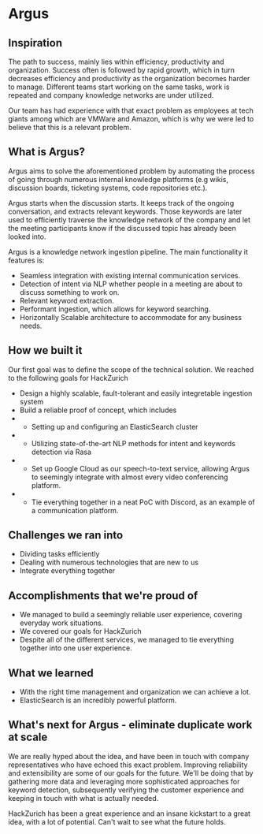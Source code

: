 # Argus

## Inspiration

The path to success, mainly lies within efficiency, productivity and organization. Success often is followed by rapid growth, which in turn decreases efficiency and productivity as the organization becomes harder to manage. Different teams start working on the same tasks, work is repeated and company knowledge networks are under utilized.

Our team has had experience with that exact problem as employees at tech giants among which are VMWare and Amazon, which is why we were led to believe that this is a relevant problem.

## What is Argus?

Argus aims to solve the aforementioned problem by automating the process of going through numerous internal knowledge platforms (e.g wikis, discussion boards, ticketing systems, code repositories etc.).

Argus starts when the discussion starts. It keeps track of the ongoing conversation, and extracts relevant keywords. Those keywords are later used to efficiently traverse the knowledge network of the company and let the meeting participants know if the discussed topic has already been looked into.

Argus is a knowledge network ingestion pipeline. The main functionality it features is:
- Seamless integration with existing internal communication services.
- Detection of intent via NLP whether people in a meeting are about to discuss something to work on.
- Relevant keyword extraction.
- Performant ingestion, which allows for keyword searching.
- Horizontally Scalable architecture to accommodate for any business needs.

## How we built it

Our first goal was to define the scope of the technical solution. We reached to the following goals for HackZurich
- Design a highly scalable, fault-tolerant and easily integretable ingestion system
- Build a reliable proof of concept, which includes 
- - Setting up and configuring an ElasticSearch cluster
- - Utilizing state-of-the-art NLP methods for intent and keywords detection via Rasa
- - Set up Google Cloud as our speech-to-text service, allowing Argus to seemingly integrate with almost every video conferencing platform.
- - Tie everything together in a neat PoC with Discord, as an example of a communication platform.

## Challenges we ran into

- Dividing tasks efficiently
- Dealing with numerous technologies that are new to us
- Integrate everything together

## Accomplishments that we're proud of

- We managed to build a seemingly reliable user experience, covering everyday work situations.
- We covered our goals for HackZurich
- Despite all of the different services, we managed to tie everything together into one user experience.

## What we learned

- With the right time management and organization we can achieve a lot.
- ElasticSearch is an incredibly powerful platform.

## What's next for Argus - eliminate duplicate work at scale

We are really hyped about the idea, and have been in touch with company representatives who have echoed this exact problem. Improving reliability and extensibility are some of our goals for the future. We'll be doing that by gathering more data and leveraging more sophisticated approaches for keyword detection, subsequently verifying the customer experience and keeping in touch with what is actually needed.

HackZurich has been a great experience and an insane kickstart to a great idea, with a lot of potential. Can't wait to see what the future holds.

